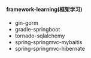#### framework-learning(框架学习)

- gin-gorm
- gradle-springboot
- tornado-sqlalchemy
- spring-springmvc-mybaitis
- spring-springmvc-hibernate
